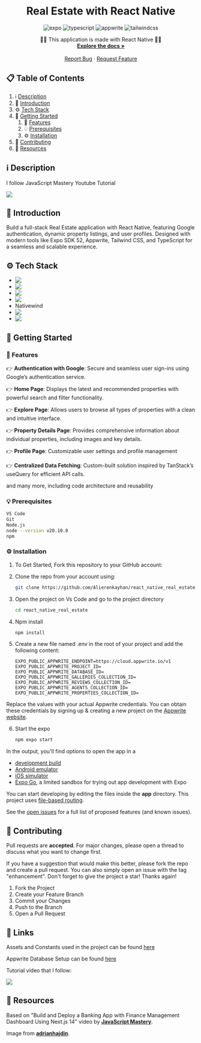 # <h1 align="center" > Real Estate with React Native </h1>

<div align="center">
    <img src="https://img.shields.io/badge/-Expo-black?style=for-the-badge&logoColor=white&logo=expo&color=000020" alt="expo" />
    <img src="https://img.shields.io/badge/-TypeScript-black?style=for-the-badge&logoColor=white&logo=typescript&color=3178C6" alt="typescript" />
    <img src="https://img.shields.io/badge/-Appwrite-black?style=for-the-badge&logoColor=white&logo=appwrite&color=FD366E" alt="appwrite" />
    <img src="https://img.shields.io/badge/-Tailwind_CSS-black?style=for-the-badge&logoColor=white&logo=tailwindcss&color=06B6D4" alt="tailwindcss" />
  </div>

<div align="center">
  <p align="center">
    👨‍💻 This application is made with React Native 👨‍💻
    <br />
    <a href="https://github.com/Alierenkayhan/react_native_real_estate"><strong>Explore the docs »</strong></a>
    <br />
    <br />
    <a href="https://github.com/Alierenkayhan/react_native_real_estate/issues">Report Bug</a>
    ·
    <a href="https://github.com/Alierenkayhan/react_native_real_estate/issues">Request Feature</a>
  </p>
</div>

## 📋 <a name="table">Table of Contents</a>

1.  ℹ [Description](#description)
2. 🤖 [Introduction](#introduction)
3. ⚙️ [Tech Stack](#tech-stack)
4. 🏁 [Getting Started](#getting-started)
   1. 🔋 [Features](#features)
   2. 💡 [Prerequisites](#pre-requisites)
   3. ⚙️ [Installation](#installation)
5. 🧐 [Contributing](#contributing)
6. 🤩 [Resources](#resources)

## <a name="description">ℹ️ Description</a> 
I follow JavaScript Mastery Youtube Tutorial

<a href="https://youtu.be/CzJQEstIiEI" target="_blank"><img src="https://github.com/sujatagunale/EasyRead/assets/151519281/1736fca5-a031-4854-8c09-bc110e3bc16d" /></a>


## <a name="introduction">🤖  Introduction</a> 
Build a full-stack Real Estate application with React Native, featuring Google authentication, dynamic property listings, and user profiles. Designed with modern tools like Expo SDK 52, Appwrite, Tailwind CSS, and TypeScript for a seamless and scalable experience.

## <a name="tech-stack">⚙️  Tech Stack</a>

* <img align="left" src="https://img.shields.io/badge/expo-1C1E24?style=for-the-badge&logo=expo&logoColor=#D04A37" /> 
* <img align="left" src="https://img.shields.io/badge/react_native-%2320232a.svg?style=for-the-badge&logo=react&logoColor=%2361DAFB" /> 
* <img align="left" src="https://img.shields.io/badge/typescript-%23007ACC.svg?style=for-the-badge&logo=typescript&logoColor=white" /> 
* <img align="left" src="https://img.shields.io/badge/typescript-%23007ACC.svg?style=for-the-badge&logo=typescript&logoColor=white" /> 
* Nativewind
* <img align="left" src="https://img.shields.io/badge/Appwrite-%23FD366E.svg?style=for-the-badge&logo=appwrite&logoColor=white" /> 
* <img align="left" src="https://img.shields.io/badge/tailwindcss-%2338B2AC.svg?style=for-the-badge&logo=tailwind-css&logoColor=white" /> 


## <a name="getting-started">🏁 Getting Started</a>
### <a name="features">🔋 Features</a>

👉 **Authentication with Google**: Secure and seamless user sign-ins using Google’s authentication service.

👉 **Home Page**: Displays the latest and recommended properties with powerful search and filter functionality.

👉 **Explore Page**: Allows users to browse all types of properties with a clean and intuitive interface.

👉 **Property Details Page**: Provides comprehensive information about individual properties, including images and key details.

👉 **Profile Page**: Customizable user settings and profile management

👉 **Centralized Data Fetching**: Custom-built solution inspired by TanStack’s useQuery for efficient API calls.

and many more, including code architecture and reusability 


### <a name="pre-requisites">💡 Prerequisites</a>
  ```sh
  VS Code 
  Git
  Node.js
  node --version v20.10.0
  npm
  ```


### <a name="installation">⚙️ Installation</a>
1. To Get Started, Fork this repository to your GitHub account:
2. Clone the repo from your account using:
   ```sh
   git clone https://github.com/Alierenkayhan/react_native_real_estate.git
   ```
3. Open the project on Vs Code and go to the project directory 
   ```sh
   cd react_native_real_estate
   ```
4. Npm install
   ```sh
   npm install
   ```
5. Create a new file named .env in the root of your project and add the following content:

    ```env
    EXPO_PUBLIC_APPWRITE_ENDPOINT=https://cloud.appwrite.io/v1
    EXPO_PUBLIC_APPWRITE_PROJECT_ID=
    EXPO_PUBLIC_APPWRITE_DATABASE_ID=
    EXPO_PUBLIC_APPWRITE_GALLERIES_COLLECTION_ID=
    EXPO_PUBLIC_APPWRITE_REVIEWS_COLLECTION_ID=
    EXPO_PUBLIC_APPWRITE_AGENTS_COLLECTION_ID=
    EXPO_PUBLIC_APPWRITE_PROPERTIES_COLLECTION_ID=
    
    ```
Replace the values with your actual Appwrite credentials. You can obtain these credentials by signing up & creating a new project on the [Appwrite website](https://apwr.dev/JSM050).

6. Start the expo
   ```sh
   npm expo start
   ```

In the output, you'll find options to open the app in a

- [development build](https://docs.expo.dev/develop/development-builds/introduction/)
- [Android emulator](https://docs.expo.dev/workflow/android-studio-emulator/)
- [iOS simulator](https://docs.expo.dev/workflow/ios-simulator/)
- [Expo Go](https://expo.dev/go), a limited sandbox for trying out app development with Expo

You can start developing by editing the files inside the **app** directory. This project uses [file-based routing](https://docs.expo.dev/router/introduction).

See the [open issues](https://github.com/Alierenkayhan/react_native_real_estate/issues) for a full list of proposed features (and known issues).
 

## <a name="contributing">🧐 Contributing</a>

Pull requests are **accepted**. For major changes, please open a thread to discuss what you want to change first.

If you have a suggestion that would make this better, please fork the repo and create a pull request. You can also simply open an issue with the tag "enhancement".
Don't forget to give the project a star! Thanks again!

1. Fork the Project
2. Create your Feature Branch 
3. Commit your Changes 
4. Push to the Branch 
5. Open a Pull Request
  
## <a name="links">🔗 Links</a>

Assets and Constants used in the project can be found [here](https://drive.google.com/file/d/1HxuvAeJfiPfcZ1co5fU0ahKRw4sbA0gO/view?usp=sharing)

Appwrite Database Setup can be found [here](https://jsmastery.notion.site/Database-Setup-16260f3cbaf3807f8fb6cbed8d1e84fd)

Tutorial video that I follow: 

<a href="https://youtu.be/CzJQEstIiEI" target="_blank"><img src="https://github.com/sujatagunale/EasyRead/assets/151519281/1736fca5-a031-4854-8c09-bc110e3bc16d" /></a>

## <a name="resources">🤩 Resources</a>
Based on "Build and Deploy a Banking App with Finance Management Dashboard Using Next.js 14" video by [**JavaScript Mastery**](https://youtu.be/CzJQEstIiEI).

Image from [**adrianhajdin**](https://github.com/adrianhajdin/react_native-restate/tree/main).